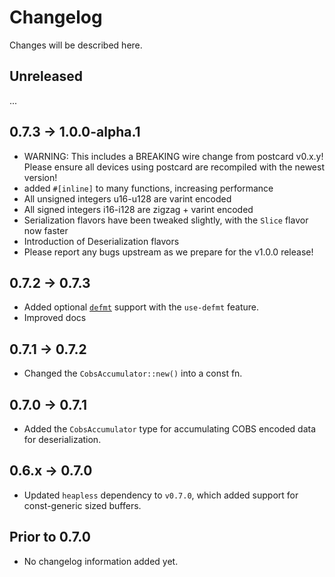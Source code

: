 # Changelog

Changes will be described here.

## Unreleased

...

## 0.7.3 -> 1.0.0-alpha.1

* WARNING: This includes a BREAKING wire change from postcard v0.x.y! Please ensure
    all devices using postcard are recompiled with the newest version!
* added `#[inline]` to many functions, increasing performance
* All unsigned integers u16-u128 are varint encoded
* All signed integers i16-i128 are zigzag + varint encoded
* Serialization flavors have been tweaked slightly, with the `Slice` flavor now faster
* Introduction of Deserialization flavors
* Please report any bugs upstream as we prepare for the v1.0.0 release!

## 0.7.2 -> 0.7.3

* Added optional [`defmt`](https://crates.io/crates/defmt) support with the `use-defmt` feature.
* Improved docs

## 0.7.1 -> 0.7.2

* Changed the `CobsAccumulator::new()` into a const fn.

## 0.7.0 -> 0.7.1

* Added the `CobsAccumulator` type for accumulating COBS encoded data for deserialization.

## 0.6.x -> 0.7.0

* Updated `heapless` dependency to `v0.7.0`, which added support for const-generic sized buffers.

## Prior to 0.7.0

* No changelog information added yet.
